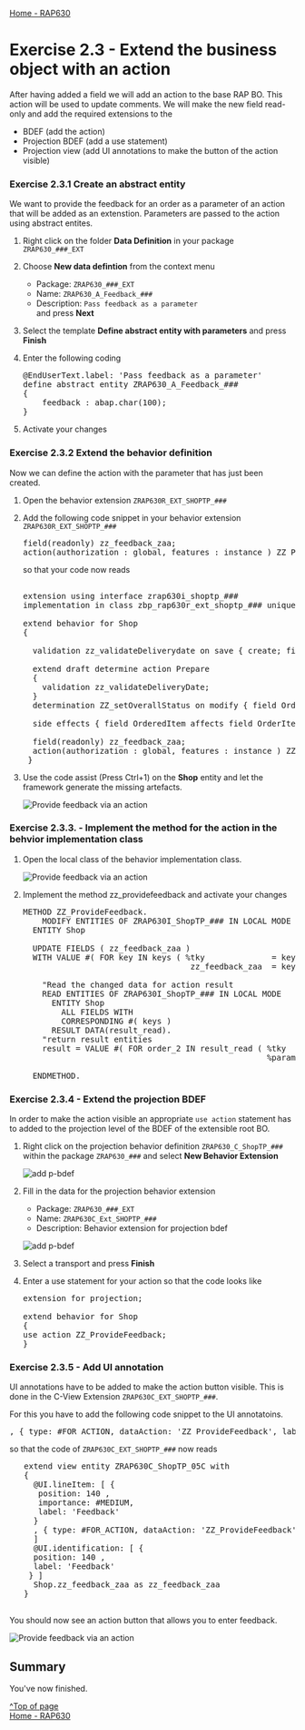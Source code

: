 [Home - RAP630](../../../../#exercises)

# Exercise 2.3 - Extend the business object with an action 

After having added a field we will add an action to the base RAP BO. This action will be used to update comments. We will make the new field read-only 
and add the required extensions to the 
- BDEF (add the action)
- Projection BDEF (add a use statement)
- Projection view (add UI annotations to make the button of the action visible)

### Exercise 2.3.1 Create an abstract entity

We want to provide the feedback for an order as a parameter of an action that will be added as an extenstion.
Parameters are passed to the action using abstract entites.

1. Right click on the folder **Data Definition** in your package `ZRAP630_###_EXT` 
2. Choose **New data defintion** from the context menu  
   - Package: `ZRAP630_###_EXT`  
   - Name: `ZRAP630_A_Feedback_###`   
   - Description: `Pass feedback as a parameter`  
   and press **Next**   
5. Select the template **Define abstract entity with parameters** and press **Finish**  
6. Enter the following coding

   <pre lang="ABAP">
   @EndUserText.label: 'Pass feedback as a parameter'
   define abstract entity ZRAP630_A_Feedback_###  
   {
       feedback : abap.char(100);  
   }
   </pre>    

7. Activate your changes   

### Exercise 2.3.2 Extend the behavior definition 

Now we can define the action with the parameter that has just been created.  

1. Open the behavior extension `ZRAP630R_EXT_SHOPTP_###` 
2. Add the following code snippet in your behavior extension `ZRAP630R_EXT_SHOPTP_###`  

   <pre lang="ABAP">
   field(readonly) zz_feedback_zaa;
   action(authorization : global, features : instance ) ZZ_ProvideFeedback  parameter ZRAP630_A_Feedback_### result[1] $self;
   </pre> 
  
   so that your code now reads
  
   <pre lang="ABAP">  
   extension using interface zrap630i_shoptp_###
   implementation in class zbp_rap630r_ext_shoptp_### unique;
   
   extend behavior for Shop
   {
   
     validation zz_validateDeliverydate on save { create; field DeliveryDate; }
   
     extend draft determine action Prepare
     {
       validation zz_validateDeliveryDate;
     }
     determination ZZ_setOverallStatus on modify { field OrderedItem; }
   
     side effects { field OrderedItem affects field OrderItemPrice , field CurrencyCode ; }
   
     field(readonly) zz_feedback_zaa;
     action(authorization : global, features : instance ) ZZ_ProvideFeedback  parameter ZRAP630_A_Feedback_### result[1] $self;
    }
   </pre>

3. Use the code assist (Press Ctrl+1) on the **Shop** entity and let the framework generate the missing artefacts.

   ![Provide feedback via an action](images/ex4_implement_action_010.png)

### Exercise 2.3.3. - Implement the method for the action in the behvior implementation class

1. Open the local class of the behavior implementation class.

   ![Provide feedback via an action](images/ex4_implement_action_020.png)

2. Implement the method zz_providefeedback and activate your changes

   <pre lang="ABAP">
   METHOD ZZ_ProvideFeedback.
       MODIFY ENTITIES OF ZRAP630I_ShopTP_### IN LOCAL MODE
     ENTITY Shop
   
     UPDATE FIELDS ( zz_feedback_zaa )
     WITH VALUE #( FOR key IN keys ( %tky              = key-%tky
                                      zz_feedback_zaa  = key-%param-feedback  ) ).
   
       "Read the changed data for action result
       READ ENTITIES OF ZRAP630I_ShopTP_### IN LOCAL MODE
         ENTITY Shop
           ALL FIELDS WITH
           CORRESPONDING #( keys )
         RESULT DATA(result_read).
       "return result entities
       result = VALUE #( FOR order_2 IN result_read ( %tky   = order_2-%tky
                                                      %param = order_2 ) ).
   
     ENDMETHOD.
   </pre>

### Exercise 2.3.4 - Extend the projection BDEF

In order to make the action visible an appropriate `use action` statement has to added to the projection level of the BDEF of the extensible root BO.

1. Right click on the projection behavior definition `ZRAP630_C_ShopTP_###` within the package `ZRAP630_###` and select **New Behavior Extension**  
   
   ![add p-bdef](images/ex4_add_p_bdef_extension_020.png)   

2. Fill in the data for the projection behavior extension

   - Package: `ZRAP630_###_EXT` 
   - Name: `ZRAP630C_Ext_SHOPTP_###`
   - Description: Behavior extension for projection bdef   

   ![add p-bdef](images/ex4_add_p_bdef_extension_030.png)  

3. Select a transport and press **Finish**  

4. Enter a use statement for your action so that the code looks like 

   <pre lang="ABAP">
   extension for projection;
   
   extend behavior for Shop
   {
   use action ZZ_ProvideFeedback;
   }
   </pre>

### Exercise 2.3.5 - Add UI annotation

UI annotations have to be added to make the action button visible. This is done in the C-View Extension `ZRAP630C_EXT_SHOPTP_###`.   

For this you have to add the following code snippet to the UI annotatoins.

<pre>, { type: #FOR_ACTION, dataAction: 'ZZ_ProvideFeedback', label: 'Update feedback' } </pre>

so that the code of `ZRAP630C_EXT_SHOPTP_###` now reads

   <pre lang="ABAP">
   extend view entity ZRAP630C_ShopTP_05C with
   {
     @UI.lineItem: [ {
      position: 140 ,
      importance: #MEDIUM,
      label: 'Feedback'
     }
     , { type: #FOR_ACTION, dataAction: 'ZZ_ProvideFeedback', label: 'Update feedback' } 
     ]
     @UI.identification: [ {
     position: 140 ,
     label: 'Feedback'
    } ]
     Shop.zz_feedback_zaa as zz_feedback_zaa
   }
   </pre>

You should now see an action button that allows you to enter feedback.

![Provide feedback via an action](images/ex4_implement_action_030.png)

## Summary

You've now finished.

[^Top of page](#)   
[Home - RAP630](../../../../#exercises)   

